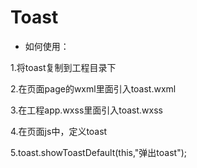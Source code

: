 # Toast

- 如何使用：

1.将toast复制到工程目录下

2.在页面page的wxml里面引入toast.wxml

3.在工程app.wxss里面引入toast.wxss

4.在页面js中，定义toast

5.toast.showToastDefault(this,"弹出toast");
